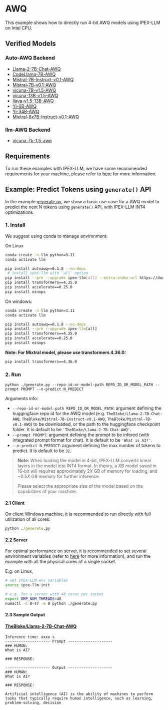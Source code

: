 # AWQ

This example shows how to directly run 4-bit AWQ models using IPEX-LLM on Intel CPU.

## Verified Models

### Auto-AWQ Backend

- [Llama-2-7B-Chat-AWQ](https://huggingface.co/TheBloke/Llama-2-7B-Chat-AWQ)
- [CodeLlama-7B-AWQ](https://huggingface.co/TheBloke/CodeLlama-7B-AWQ)
- [Mistral-7B-Instruct-v0.1-AWQ](https://huggingface.co/TheBloke/Mistral-7B-Instruct-v0.1-AWQ)
- [Mistral-7B-v0.1-AWQ](https://huggingface.co/TheBloke/Mistral-7B-v0.1-AWQ)
- [vicuna-7B-v1.5-AWQ](https://huggingface.co/TheBloke/vicuna-7B-v1.5-AWQ)
- [vicuna-13B-v1.5-AWQ](https://huggingface.co/TheBloke/vicuna-13B-v1.5-AWQ)
- [llava-v1.5-13B-AWQ](https://huggingface.co/TheBloke/llava-v1.5-13B-AWQ)
- [Yi-6B-AWQ](https://huggingface.co/TheBloke/Yi-6B-AWQ)
- [Yi-34B-AWQ](https://huggingface.co/TheBloke/Yi-34B-AWQ)
- [Mixtral-8x7B-Instruct-v0.1-AWQ](https://huggingface.co/ybelkada/Mixtral-8x7B-Instruct-v0.1-AWQ)

### llm-AWQ Backend

- [vicuna-7b-1.5-awq](https://huggingface.co/ybelkada/vicuna-7b-1.5-awq)

## Requirements

To run these examples with IPEX-LLM, we have some recommended requirements for your machine, please refer to [here](../../../README.md#system-support) for more information.

## Example: Predict Tokens using `generate()` API

In the example [generate.py](./generate.py), we show a basic use case for a AWQ model to predict the next N tokens using `generate()` API, with IPEX-LLM INT4 optimizations.

### 1. Install

We suggest using conda to manage environment:

On Linux

```bash
conda create -n llm python=3.11
conda activate llm

pip install autoawq==0.1.8 --no-deps
 # install ipex-llm with 'all' option
pip install --pre --upgrade ipex-llm[all] --extra-index-url https://download.pytorch.org/whl/cpu
pip install transformers==4.35.0
pip install accelerate==0.25.0
pip install einops
```
On windows:
```cmd
conda create -n llm python=3.11
conda activate llm

pip install autoawq==0.1.8 --no-deps
pip install --pre --upgrade ipex-llm[all]
pip install transformers==4.35.0
pip install accelerate==0.25.0
pip install einops
```

**Note: For Mixtral model, please use transformers 4.36.0:**
```bash
pip install transformers==4.36.0
```

### 2. Run

```
python ./generate.py --repo-id-or-model-path REPO_ID_OR_MODEL_PATH --prompt PROMPT --n-predict N_PREDICT
```

Arguments info:

- `--repo-id-or-model-path REPO_ID_OR_MODEL_PATH`: argument defining the huggingface repo id for the AWQ model (e.g. `TheBloke/Llama-2-7B-Chat-AWQ`, `TheBloke/Mistral-7B-Instruct-v0.1-AWQ`, `TheBloke/Mistral-7B-v0.1-AWQ`) to be downloaded, or the path to the huggingface checkpoint folder. It is default to be `'TheBloke/Llama-2-7B-Chat-AWQ'`.
- `--prompt PROMPT`: argument defining the prompt to be infered (with integrated prompt format for chat). It is default to be `'What is AI?'`.
- `--n-predict N_PREDICT`: argument defining the max number of tokens to predict. It is default to be `32`.

> **Note**: When loading the model in 4-bit, IPEX-LLM converts linear layers in the model into INT4 format. In theory, a *X*B model saved in 16-bit will requires approximately 2*X* GB of memory for loading, and ~0.5*X* GB memory for further inference.
>
> Please select the appropriate size of the model based on the capabilities of your machine.

#### 2.1 Client

On client Windows machine, it is recommended to run directly with full utilization of all cores:

```cmd
python ./generate.py 
```

#### 2.2 Server

For optimal performance on server, it is recommended to set several environment variables (refer to [here](../README.md#best-known-configuration-on-linux) for more information), and run the example with all the physical cores of a single socket.

E.g. on Linux,

```bash
# set IPEX-LLM env variables
source ipex-llm-init

# e.g. for a server with 48 cores per socket
export OMP_NUM_THREADS=48
numactl -C 0-47 -m 0 python ./generate.py
```

#### 2.3 Sample Output

#### [TheBloke/Llama-2-7B-Chat-AWQ](https://huggingface.co/TheBloke/Llama-2-7B-Chat-AWQ)

```log
Inference time: xxxx s
-------------------- Prompt --------------------
### HUMAN:
What is AI?

### RESPONSE:

-------------------- Output --------------------
### HUMAN:
What is AI?

### RESPONSE:

Artificial intelligence (AI) is the ability of machines to perform tasks that typically require human intelligence, such as learning, problem-solving, decision
```
